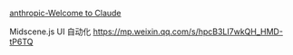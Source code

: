 [anthropic-Welcome to Claude ](https://docs.anthropic.com/en/docs/welcome)


Midscene.js UI 自动化
https://mp.weixin.qq.com/s/hpcB3LI7wkQH_HMD-tP6TQ
